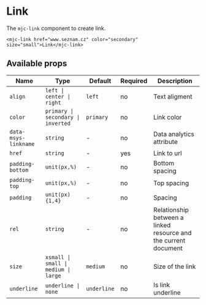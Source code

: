 # Link

The `mjc-link` component to create link.

```mjml
<mjc-link href="www.seznam.cz" color="secondary" size="small">Link</mjc-link>
```

## Available props

| Name                 | Type                                 | Default     | Required | Description                                                     |
| -------------------- | ------------------------------------ | ----------- | -------- | --------------------------------------------------------------- |
| `align`              | `left \| center \| right`            | `left`      | no       | Text aligment                                                   |
| `color`              | `primary \| secondary \| inverted`   | `primary`   | no       | Link color                                                      |
| `data-msys-linkname` | `string`                             | -           | no       | Data analytics attribute                                        |
| `href`               | `string`                             | -           | yes      | Link to url                                                     |
| `padding-bottom`     | `unit(px,%)`                         | -           | no       | Bottom spacing                                                  |
| `padding-top`        | `unit(px,%)`                         | -           | no       | Top spacing                                                     |
| `padding`            | `unit(px){1,4}`                      | -           | no       | Spacing                                                         |
| `rel`                | `string`                             | -           | no       | Relationship between a linked resource and the current document |
| `size`               | `xsmall \| small \| medium \| large` | `medium`    | no       | Size of the link                                                |
| `underline`          | `underline \| none`                  | `underline` | no       | Is link underline                                               |
